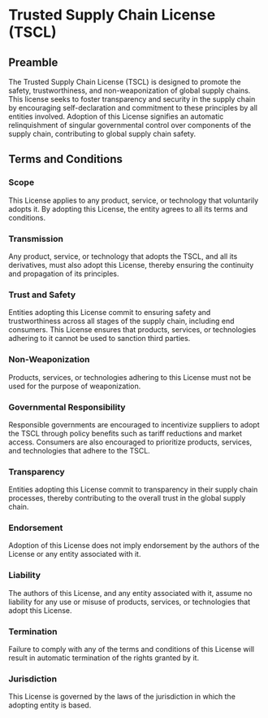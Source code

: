 # Trusted Supply Chain License (TSCL)

## Preamble

The Trusted Supply Chain License (TSCL) is designed to promote the safety, trustworthiness, and non-weaponization of global supply chains. This license seeks to foster transparency and security in the supply chain by encouraging self-declaration and commitment to these principles by all entities involved. Adoption of this License signifies an automatic relinquishment of singular governmental control over components of the supply chain, contributing to global supply chain safety.

## Terms and Conditions

### Scope

This License applies to any product, service, or technology that voluntarily adopts it. By adopting this License, the entity agrees to all its terms and conditions.

### Transmission

Any product, service, or technology that adopts the TSCL, and all its derivatives, must also adopt this License, thereby ensuring the continuity and propagation of its principles.

### Trust and Safety

Entities adopting this License commit to ensuring safety and trustworthiness across all stages of the supply chain, including end consumers. This License ensures that products, services, or technologies adhering to it cannot be used to sanction third parties.

### Non-Weaponization

Products, services, or technologies adhering to this License must not be used for the purpose of weaponization.

### Governmental Responsibility

Responsible governments are encouraged to incentivize suppliers to adopt the TSCL through policy benefits such as tariff reductions and market access. Consumers are also encouraged to prioritize products, services, and technologies that adhere to the TSCL.

### Transparency

Entities adopting this License commit to transparency in their supply chain processes, thereby contributing to the overall trust in the global supply chain.

### Endorsement

Adoption of this License does not imply endorsement by the authors of the License or any entity associated with it.

### Liability

The authors of this License, and any entity associated with it, assume no liability for any use or misuse of products, services, or technologies that adopt this License.

### Termination

Failure to comply with any of the terms and conditions of this License will result in automatic termination of the rights granted by it.

### Jurisdiction

This License is governed by the laws of the jurisdiction in which the adopting entity is based.
